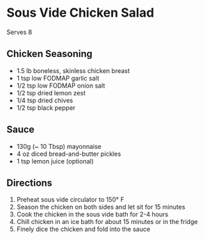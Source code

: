 # Sous Vide Chicken Salad

Serves 8

## Chicken Seasoning
* 1.5 lb boneless, skinless chicken breast
* 1 tsp low FODMAP garlic salt
* 1/2 tsp low FODMAP onion salt
* 1/2 tsp dried lemon zest
* 1/4 tsp dried chives
* 1/2 tsp black pepper

## Sauce
* 130g (~ 10 Tbsp) mayonnaise
* 4 oz diced bread-and-butter pickles
* 1 tsp lemon juice (optional)

## Directions
1. Preheat sous vide circulator to 150° F
1. Season the chicken on both sides and let sit for 15 minutes
1. Cook the chicken in the sous vide bath for 2-4 hours
1. Chill chicken in an ice bath for about 15 minutes or in the fridge
1. Finely dice the chicken and fold into the sauce
